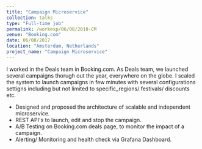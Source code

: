 ```yaml
---
title: "Campaign Microservice"
collection: talks
type: "Full-time job"
permalink: /workexp/06/08/2018-CM
venue: "Booking.com"
date: 06/08/2017
location: "Amsterdam, Netherlands"
project_name: "Campaign Microservice"
---
```


I worked in the Deals team in Booking.com. As Deals team, we launched several campaigns thorugh out the year, everywhere on the globe. I scaled the system to launch campaigns in few minutes with several configurations settigns including but not limited to specific_regions/ festivals/ discounts etc.

* Designed and proposed the architecture of scalable and independent microservice.
* REST API's to launch, edit and stop the campaign.
* A/B Testing on Booking.com deals page, to monitor the impact of a campaign.
* Alerting/ Monitoring and health check via Grafana Dashboard.
